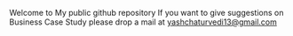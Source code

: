 Welcome to My public github repository 
If you want to give suggestions on Business Case Study please drop a mail at yashchaturvedi13@gmail.com
